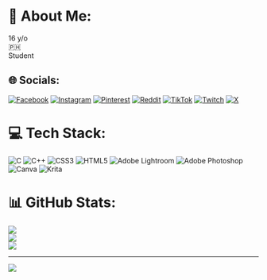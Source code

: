 # 💫 About Me:
16 y/o<br> 🇵🇭<br>Student


## 🌐 Socials:
[![Facebook](https://img.shields.io/badge/Facebook-%231877F2.svg?logo=Facebook&logoColor=white)](https://facebook.com/khalildantes6 ) [![Instagram](https://img.shields.io/badge/Instagram-%23E4405F.svg?logo=Instagram&logoColor=white)](https://instagram.com/rakkuuuuuu_) [![Pinterest](https://img.shields.io/badge/Pinterest-%23E60023.svg?logo=Pinterest&logoColor=white)](https://pinterest.com/rakkuuuuuu) [![Reddit](https://img.shields.io/badge/Reddit-%23FF4500.svg?logo=Reddit&logoColor=white)](https://reddit.com/user/Independent_March_19) [![TikTok](https://img.shields.io/badge/TikTok-%23000000.svg?logo=TikTok&logoColor=white)](https://tiktok.com/@rakulolers) [![Twitch](https://img.shields.io/badge/Twitch-%239146FF.svg?logo=Twitch&logoColor=white)](https://twitch.tv/rakuzogaming) [![X](https://img.shields.io/badge/X-black.svg?logo=X&logoColor=white)](https://x.com/khalildantes6 ) 

# 💻 Tech Stack:
![C](https://img.shields.io/badge/c-%2300599C.svg?style=for-the-badge&logo=c&logoColor=white) ![C++](https://img.shields.io/badge/c++-%2300599C.svg?style=for-the-badge&logo=c%2B%2B&logoColor=white) ![CSS3](https://img.shields.io/badge/css3-%231572B6.svg?style=for-the-badge&logo=css3&logoColor=white) ![HTML5](https://img.shields.io/badge/html5-%23E34F26.svg?style=for-the-badge&logo=html5&logoColor=white) ![Adobe Lightroom](https://img.shields.io/badge/Adobe%20Lightroom-31A8FF.svg?style=for-the-badge&logo=Adobe%20Lightroom&logoColor=white) ![Adobe Photoshop](https://img.shields.io/badge/adobe%20photoshop-%2331A8FF.svg?style=for-the-badge&logo=adobe%20photoshop&logoColor=white) ![Canva](https://img.shields.io/badge/Canva-%2300C4CC.svg?style=for-the-badge&logo=Canva&logoColor=white) ![Krita](https://img.shields.io/badge/Krita-203759?style=for-the-badge&logo=krita&logoColor=EEF37B)
# 📊 GitHub Stats:
![](https://github-readme-stats.vercel.app/api?username=Raku-zo&theme=blueberry&hide_border=false&include_all_commits=false&count_private=false)<br/>
![](https://github-readme-streak-stats.herokuapp.com/?user=Raku-zo&theme=blueberry&hide_border=false)<br/>
![](https://github-readme-stats.vercel.app/api/top-langs/?username=Raku-zo&theme=blueberry&hide_border=false&include_all_commits=false&count_private=false&layout=compact)

---
[![](https://visitcount.itsvg.in/api?id=Raku-zo&icon=5&color=3)](https://visitcount.itsvg.in)

<!-- Proudly created with GPRM ( https://gprm.itsvg.in ) -->